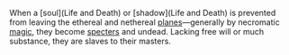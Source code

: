When a [soul](Life and Death) or [shadow](Life and Death) is prevented from leaving the ethereal and nethereal [planes](Planes)—generally by necromatic [magic](Magic), they become [specters](Specters) and undead. Lacking free will or much substance, they are slaves to their masters.